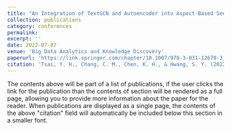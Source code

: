 ```yaml
---
title: "An Integration of TextGCN and Autoencoder into Aspect-Based Sentiment Analysis"
collection: publications
category: conferences
permalink: 
excerpt: ''
date: 2022-07-07
venue: 'Big Data Analytics and Knowledge Discovery'
paperurl: 'https://link.springer.com/chapter/10.1007/978-3-031-12670-3_1'
citation: 'Tsai, Y. H., Chang, C. M., Chen, K. H., & Hwang, S. Y. (2022, July). An integration of TextGCN and autoencoder into aspect-based sentiment analysis. In International Conference on Big Data Analytics and Knowledge Discovery (pp. 3-16). Cham: Springer International Publishing.'
---
```


The contents above will be part of a list of publications, if the user clicks the link for the publication than the contents of section will be rendered as a full page, allowing you to provide more information about the paper for the reader. When publications are displayed as a single page, the contents of the above "citation" field will automatically be included below this section in a smaller font.
